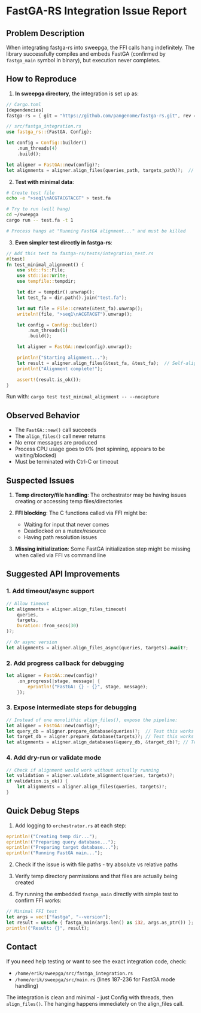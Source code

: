 # FastGA-RS Integration Issue Report

## Problem Description

When integrating fastga-rs into sweepga, the FFI calls hang indefinitely. The library successfully compiles and embeds FastGA (confirmed by `fastga_main` symbol in binary), but execution never completes.

## How to Reproduce

1. **In sweepga directory**, the integration is set up as:

```rust
// Cargo.toml
[dependencies]
fastga-rs = { git = "https://github.com/pangenome/fastga-rs.git", rev = "82b6b186bb6a8745a14c352f2350eaa2e3a8650c" }
```

```rust
// src/fastga_integration.rs
use fastga_rs::{FastGA, Config};

let config = Config::builder()
    .num_threads(4)
    .build();

let aligner = FastGA::new(config)?;
let alignments = aligner.align_files(queries_path, targets_path)?;  // <- HANGS HERE
```

2. **Test with minimal data**:
```bash
# Create test file
echo -e ">seq1\nACGTACGTACGT" > test.fa

# Try to run (will hang)
cd ~/sweepga
cargo run -- test.fa -t 1

# Process hangs at "Running FastGA alignment..." and must be killed
```

3. **Even simpler test directly in fastga-rs**:
```rust
// Add this test to fastga-rs/tests/integration_test.rs
#[test]
fn test_minimal_alignment() {
    use std::fs::File;
    use std::io::Write;
    use tempfile::tempdir;

    let dir = tempdir().unwrap();
    let test_fa = dir.path().join("test.fa");

    let mut file = File::create(&test_fa).unwrap();
    writeln!(file, ">seq1\nACGTACGT").unwrap();

    let config = Config::builder()
        .num_threads(1)
        .build();

    let aligner = FastGA::new(config).unwrap();

    println!("Starting alignment...");
    let result = aligner.align_files(&test_fa, &test_fa);  // Self-alignment
    println!("Alignment complete!");

    assert!(result.is_ok());
}
```

Run with: `cargo test test_minimal_alignment -- --nocapture`

## Observed Behavior

- The `FastGA::new()` call succeeds
- The `align_files()` call never returns
- No error messages are produced
- Process CPU usage goes to 0% (not spinning, appears to be waiting/blocked)
- Must be terminated with Ctrl-C or timeout

## Suspected Issues

1. **Temp directory/file handling**: The orchestrator may be having issues creating or accessing temp files/directories

2. **FFI blocking**: The C functions called via FFI might be:
   - Waiting for input that never comes
   - Deadlocked on a mutex/resource
   - Having path resolution issues

3. **Missing initialization**: Some FastGA initialization step might be missing when called via FFI vs command line

## Suggested API Improvements

### 1. Add timeout/async support
```rust
// Allow timeout
let alignments = aligner.align_files_timeout(
    queries,
    targets,
    Duration::from_secs(30)
)?;

// Or async version
let alignments = aligner.align_files_async(queries, targets).await?;
```

### 2. Add progress callback for debugging
```rust
let aligner = FastGA::new(config)?
    .on_progress(|stage, message| {
        eprintln!("FastGA: {} - {}", stage, message);
    });
```

### 3. Expose intermediate steps for debugging
```rust
// Instead of one monolithic align_files(), expose the pipeline:
let aligner = FastGA::new(config)?;
let query_db = aligner.prepare_database(queries)?;  // Test this works
let target_db = aligner.prepare_database(targets)?; // Test this works
let alignments = aligner.align_databases(&query_db, &target_db)?; // Test this
```

### 4. Add dry-run or validate mode
```rust
// Check if alignment would work without actually running
let validation = aligner.validate_alignment(queries, targets)?;
if validation.is_ok() {
    let alignments = aligner.align_files(queries, targets)?;
}
```

## Quick Debug Steps

1. Add logging to `orchestrator.rs` at each step:
```rust
eprintln!("Creating temp dir...");
eprintln!("Preparing query database...");
eprintln!("Preparing target database...");
eprintln!("Running FastGA main...");
```

2. Check if the issue is with file paths - try absolute vs relative paths

3. Verify temp directory permissions and that files are actually being created

4. Try running the embedded `fastga_main` directly with simple test to confirm FFI works:
```rust
// Minimal FFI test
let args = vec!["fastga", "--version"];
let result = unsafe { fastga_main(args.len() as i32, args.as_ptr()) };
println!("Result: {}", result);
```

## Contact

If you need help testing or want to see the exact integration code, check:
- `/home/erik/sweepga/src/fastga_integration.rs`
- `/home/erik/sweepga/src/main.rs` (lines 187-236 for FastGA mode handling)

The integration is clean and minimal - just Config with threads, then `align_files()`. The hanging happens immediately on the align_files call.
